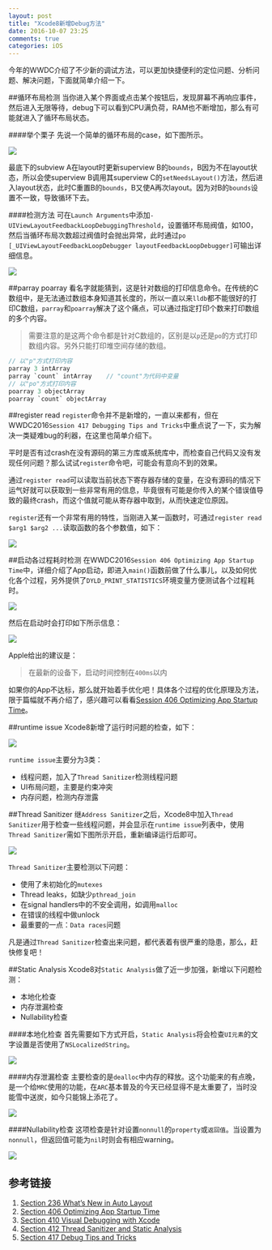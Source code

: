 ```yaml
---
layout: post
title: "Xcode8新增Debug方法"
date: 2016-10-07 23:25
comments: true
categories: iOS
---
```

今年的WWDC介绍了不少新的调试方法，可以更加快捷便利的定位问题、分析问题、解决问题，下面就简单介绍一下。

##循环布局检测
当你进入某个界面或点击某个按钮后，发现屏幕不再响应事件，然后进入无限等待，debug下可以看到CPU满负荷，RAM也不断增加，那么有可能就进入了循环布局状态。

####举个栗子
先说一个简单的循环布局的case，如下图所示。

<img src="/images/2016/auto_layout_loop.png">

最底下的subview A在layout时更新superview B的`bounds`，B因为不在layout状态，所以会使superview B调用其superview C的`setNeedsLayout()`方法，然后进入layout状态，此时C重置B的`bounds`，B又使A再次layout。因为对B的`bounds`设置不一致，导致循环下去。
<!-- more -->

####检测方法
可在`Launch Arguments`中添加`-UIViewLayoutFeedbackLoopDebuggingThreshold`，设置循环布局阀值，如100，然后当循环布局次数超过阀值时会抛出异常，此时通过`po [_UIViewLayoutFeedbackLoopDebugger layoutFeedbackLoopDebugger]`可输出详细信息。

<img src="/images/2016/auto_layout_loop_threshold.png">

##parray poarray
看名字就能猜到，这是针对数组的打印信息命令。在传统的C数组中，是无法通过数组本身知道其长度的，所以一直以来`lldb`都不能很好的打印C数组，`parray`和`poarray`解决了这个痛点，可以通过指定打印个数来打印数组的多个内容。

> 需要注意的是这两个命令都是针对C数组的，区别是以`p`还是`po`的方式打印数组内容。另外只能打印堆空间存储的数组。


``` c
// 以"p"方式打印内容
parray 3 intArray
parray `count` intArray    // "count"为代码中变量
// 以"po"方式打印内容
poarray 3 objectArray
poarray `count` objectArray
```

##register read
`register`命令并不是新增的，一直以来都有，但在WWDC2016`Session 417 Debugging Tips and Tricks`中重点说了一下，实为解决一类疑难bug的利器，在这里也简单介绍下。

平时是否有过crash在没有源码的第三方库或系统库中，而检查自己代码又没有发现任何问题？那么试试`register`命令吧，可能会有意向不到的效果。

通过`register read`可以读取当前状态下寄存器存储的变量，在没有源码的情况下运气好就可以获取到一些非常有用的信息，毕竟很有可能是你传入的某个错误值导致的最终crash，而这个值就可能从寄存器中取到，从而快速定位原因。

`register`还有一个非常有用的特性，当刚进入某一函数时，可通过`register read $arg1 $arg2 ...`读取函数的各个参数值，如下：

<img src="/images/2016/register_read.png">

##启动各过程耗时检测
在WWDC2016`Session 406 Optimizing App Startup Time`中，详细介绍了App启动，即进入`main()`函数前做了什么事儿，以及如何优化各个过程，另外提供了`DYLD_PRINT_STATISTICS`环境变量方便测试各个过程耗时。

<img src="/images/2016/startup_time1.png">

然后在启动时会打印如下所示信息：

<img src="/images/2016/startup_time2.png">

Apple给出的建议是：
> 在最新的设备下，启动时间控制在`400ms`以内

如果你的App不达标，那么就开始着手优化吧！具体各个过程的优化原理及方法，限于篇幅就不再介绍了，感兴趣可以看看[Session 406 Optimizing App Startup Time](https://developer.apple.com/videos/wwdc/2016/?id=406)。

##runtime issue
Xcode8新增了运行时问题的检查，如下：

<img src="/images/2016/runtime_issue.png">

`runtime issue`主要分为3类：
 
 - 线程问题，加入了`Thread Sanitizer`检测线程问题
 - UI布局问题，主要是约束冲突
 - 内存问题，检测内存泄露

##Thread Sanitizer
继`Address Sanitizer`之后，Xcode8中加入`Thread Sanitizer`用于检查一些线程问题，并会显示在`runtime issue`列表中，使用`Thread Sanitizer`需如下图所示开启，重新编译运行后即可。

<img src="/images/2016/thread_sanitizer.png">

`Thread Sanitizer`主要检测以下问题：

 - 使用了未初始化的`mutexes`
 - Thread leaks，如缺少`pthread_join`
 - 在signal handlers中的不安全调用，如调用`malloc`
 - 在错误的线程中做unlock
 - 最重要的一点：`Data races`问题

凡是通过`Thread Sanitizer`检查出来问题，都代表着有很严重的隐患，那么，赶快修复吧！

##Static Analysis
Xcode8对`Static Analysis`做了近一步加强，新增以下问题检测：

 - 本地化检查
 - 内存泄漏检查
 - Nullability检查

####本地化检查
首先需要如下方式开启，`Static Analysis`将会检查`UI元素`的文字设置是否使用了`NSLocalizedString`。

<img src="/images/2016/localizability.png">

####内存泄漏检查
主要检查的是`dealloc`中内存的释放。这个功能来的有点晚，是一个给`MRC`使用的功能，在`ARC`基本普及的今天已经显得不是太重要了，当时没能雪中送炭，如今只能锦上添花了。

<img src="/images/2016/dealloc_release.png">

####Nullability检查
这项检查是针对设置`nonnull`的`property`或`返回值`。当设置为`nonnull`，但返回值可能为`nil`时则会有相应warning。

<img src="/images/2016/nullability.png">

## 参考链接
1. [Section 236 What’s New in Auto Layout](https://developer.apple.com/videos/wwdc/2016/?id=236)
2. [Section 406 Optimizing App Startup Time](https://developer.apple.com/videos/wwdc/2016/?id=406)
3. [Section 410 Visual Debugging with Xcode](https://developer.apple.com/videos/wwdc/2016/?id=410)
4. [Section 412 Thread Sanitizer and Static Analysis](https://developer.apple.com/videos/wwdc/2016/?id=412)
5. [Section 417 Debug Tips and Tricks](https://developer.apple.com/videos/wwdc/2016/?id=417)